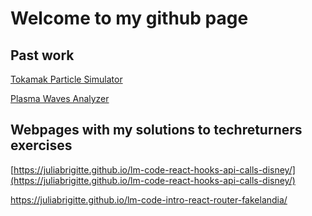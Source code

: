 # Welcome to my github page

## Past work

[Tokamak Particle Simulator](https://warwick.ac.uk/fac/sci/physics/research/cfsa/research/wpc/tps/)

[Plasma Waves Analyzer](https://warwick.ac.uk/fac/sci/physics/research/cfsa/research/wpc/plasmawavesanalyzer/)

## Webpages with my solutions to techreturners exercises

[https://juliabrigitte.github.io/lm-code-react-hooks-api-calls-disney/](https://juliabrigitte.github.io/lm-code-react-hooks-api-calls-disney/)

https://juliabrigitte.github.io/lm-code-intro-react-router-fakelandia/


